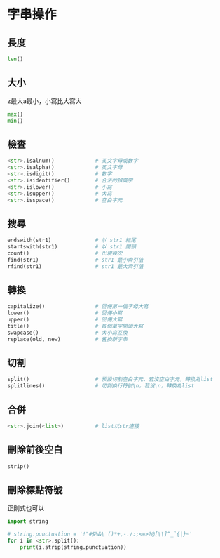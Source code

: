 # 字串操作
## 長度
```python
len()
```
## 大小
z最大a最小，小寫比大寫大
```python
max()   
min()
```
## 檢查
```python
<str>.isalnum()             # 英文字母或數字
<str>.isalpha()             # 英文字母
<str>.isdigit()             # 數字
<str>.isidentifier()        # 合法的辨識字
<str>.islower()             # 小寫
<str>.isupper()             # 大寫
<str>.isspace()             # 空白字元
```
## 搜尋
```python
endswith(str1)              # 以 str1 結尾
startswith(str1)            # 以 str1 開頭
count()                     # 出現幾次
find(str1)                  # str1 最小索引值
rfind(str1)                 # str1 最大索引值
```
## 轉換
```python
capitalize()                # 回傳第一個字母大寫 
lower()                     # 回傳小寫
upper()                     # 回傳大寫
title()                     # 每個單字開頭大寫
swapcase()                  # 大小寫互換
replace(old, new)           # 舊換新字串
```
## 切割
```python
split()                     # 預設切割空白字元，若沒空白字元，轉換為list
splitlines()                # 切割換行符號\n，若沒\n，轉換為list
```
## 合併
```python
<str>.join(<list>)          # list以str連接
```

## 刪除前後空白
```python
strip()                     
```
## 刪除標點符號
正則式也可以
```python
import string

# string.punctuation = '!"#$%&\'()*+,-./:;<=>?@[\\]^_`{|}~'
for i in <str>.split():
    print(i.strip(string.punctuation))
```


